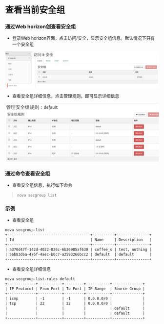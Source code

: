 # 查看当前安全组

### 通过Web horizon创查看安全组

* 登录Web horizon界面，点击访问/安全，显示安全组信息。默认情况下只有一个安全组

![Security_List](../Picture/security_list1.jpg)

* 查看安全组详细信息，点击管理规则，即可显示详细信息

![Security_List](../Picture/security_list2.jpg)


### 通过命令查看安全组

* 查看安全组信息，执行如下命令

> ```nova secgroup list```

### 示例

* 查看安全组

```
nova secgroup-list
+--------------------------------------+----------+---------------+
| Id                                   | Name     | Description   |
+--------------------------------------+----------+---------------+
| a370d47f-142d-4022-826c-6b26985af630 | coffee_s | test, nothing |
| 56b83d6a-476f-4aec-b0c7-a2593266bcc2 | default  | default       |
+--------------------------------------+----------+---------------+
```
* 查看安全组详细信息

```
nova secgroup-list-rules default
+-------------+-----------+---------+-----------+--------------+
| IP Protocol | From Port | To Port | IP Range  | Source Group |
+-------------+-----------+---------+-----------+--------------+
| icmp        | -1        | -1      | 0.0.0.0/0 |              |
| tcp         | 22        | 22      | 0.0.0.0/0 |              |
|             |           |         |           | default      |
|             |           |         |           | default      |
+-------------+-----------+---------+-----------+--------------+
```
